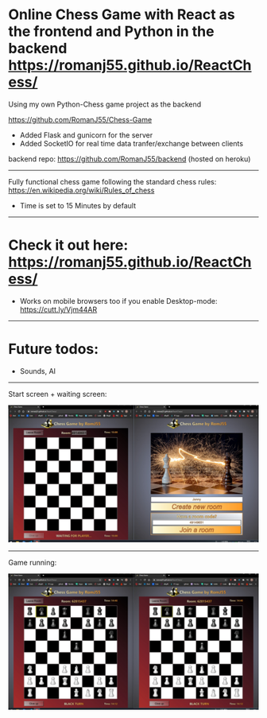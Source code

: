 # Online Chess Game with React as the frontend and Python in the backend https://romanj55.github.io/ReactChess/

Using my own Python-Chess game project as the backend

https://github.com/RomanJ55/Chess-Game

- Added Flask and gunicorn for the server
- Added SocketIO for real time data tranfer/exchange between clients

backend repo: https://github.com/RomanJ55/backend (hosted on heroku)

---

Fully functional chess game following the standard chess rules: https://en.wikipedia.org/wiki/Rules_of_chess

- Time is set to 15 Minutes by default

---

# Check it out here: https://romanj55.github.io/ReactChess/

- Works on mobile browsers too if you enable Desktop-mode:
  https://cutt.ly/Vjm44AR

---

# Future todos:

- Sounds, AI

---
Start screen + waiting screen:

![Start_screen](assets/002.jpg "Start_screen")

---
Game running:

![Running](assets/001.jpg "running")
